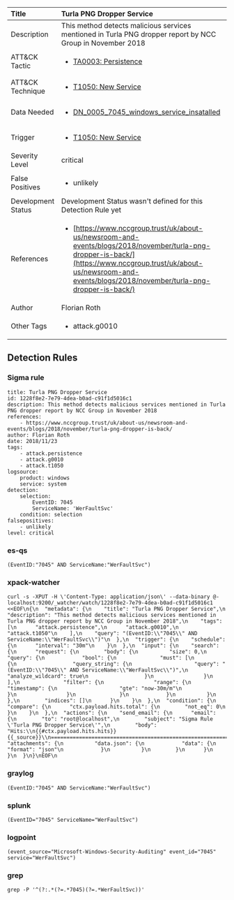 | Title                | Turla PNG Dropper Service                                                                                                                                                 |
|:---------------------|:------------------------------------------------------------------------------------------------------------------------------------------------------------|
| Description          | This method detects malicious services mentioned in Turla PNG dropper report by NCC Group in November 2018                                                                                                                                           |
| ATT&amp;CK Tactic    |  <ul><li>[TA0003: Persistence](https://attack.mitre.org/tactics/TA0003)</li></ul>  |
| ATT&amp;CK Technique | <ul><li>[T1050: New Service](https://attack.mitre.org/techniques/T1050)</li></ul>  |
| Data Needed          | <ul><li>[DN_0005_7045_windows_service_insatalled](../Data_Needed/DN_0005_7045_windows_service_insatalled.md)</li></ul>  |
| Trigger              | <ul><li>[T1050: New Service](../Triggers/T1050.md)</li></ul>  |
| Severity Level       | critical |
| False Positives      | <ul><li>unlikely</li></ul>  |
| Development Status   |  Development Status wasn't defined for this Detection Rule yet  |
| References           | <ul><li>[https://www.nccgroup.trust/uk/about-us/newsroom-and-events/blogs/2018/november/turla-png-dropper-is-back/](https://www.nccgroup.trust/uk/about-us/newsroom-and-events/blogs/2018/november/turla-png-dropper-is-back/)</li></ul>  |
| Author               | Florian Roth |
| Other Tags           | <ul><li>attack.g0010</li></ul> | 

## Detection Rules

### Sigma rule

```
title: Turla PNG Dropper Service
id: 1228f8e2-7e79-4dea-b0ad-c91f1d5016c1
description: This method detects malicious services mentioned in Turla PNG dropper report by NCC Group in November 2018
references:
    - https://www.nccgroup.trust/uk/about-us/newsroom-and-events/blogs/2018/november/turla-png-dropper-is-back/
author: Florian Roth
date: 2018/11/23
tags:
    - attack.persistence
    - attack.g0010
    - attack.t1050
logsource:
    product: windows
    service: system
detection:
    selection:
        EventID: 7045
        ServiceName: 'WerFaultSvc'
    condition: selection
falsepositives:
    - unlikely
level: critical

```





### es-qs
    
```
(EventID:"7045" AND ServiceName:"WerFaultSvc")
```


### xpack-watcher
    
```
curl -s -XPUT -H \'Content-Type: application/json\' --data-binary @- localhost:9200/_watcher/watch/1228f8e2-7e79-4dea-b0ad-c91f1d5016c1 <<EOF\n{\n  "metadata": {\n    "title": "Turla PNG Dropper Service",\n    "description": "This method detects malicious services mentioned in Turla PNG dropper report by NCC Group in November 2018",\n    "tags": [\n      "attack.persistence",\n      "attack.g0010",\n      "attack.t1050"\n    ],\n    "query": "(EventID:\\"7045\\" AND ServiceName:\\"WerFaultSvc\\")"\n  },\n  "trigger": {\n    "schedule": {\n      "interval": "30m"\n    }\n  },\n  "input": {\n    "search": {\n      "request": {\n        "body": {\n          "size": 0,\n          "query": {\n            "bool": {\n              "must": [\n                {\n                  "query_string": {\n                    "query": "(EventID:\\"7045\\" AND ServiceName:\\"WerFaultSvc\\")",\n                    "analyze_wildcard": true\n                  }\n                }\n              ],\n              "filter": {\n                "range": {\n                  "timestamp": {\n                    "gte": "now-30m/m"\n                  }\n                }\n              }\n            }\n          }\n        },\n        "indices": []\n      }\n    }\n  },\n  "condition": {\n    "compare": {\n      "ctx.payload.hits.total": {\n        "not_eq": 0\n      }\n    }\n  },\n  "actions": {\n    "send_email": {\n      "email": {\n        "to": "root@localhost",\n        "subject": "Sigma Rule \'Turla PNG Dropper Service\'",\n        "body": "Hits:\\n{{#ctx.payload.hits.hits}}{{_source}}\\n================================================================================\\n{{/ctx.payload.hits.hits}}",\n        "attachments": {\n          "data.json": {\n            "data": {\n              "format": "json"\n            }\n          }\n        }\n      }\n    }\n  }\n}\nEOF\n
```


### graylog
    
```
(EventID:"7045" AND ServiceName:"WerFaultSvc")
```


### splunk
    
```
(EventID="7045" ServiceName="WerFaultSvc")
```


### logpoint
    
```
(event_source="Microsoft-Windows-Security-Auditing" event_id="7045" service="WerFaultSvc")
```


### grep
    
```
grep -P '^(?:.*(?=.*7045)(?=.*WerFaultSvc))'
```



